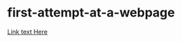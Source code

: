 # first-attempt-at-a-webpage
[Link text Here](https://marcorosenberg.github.io/first-attempt-at-a-webpage/)
